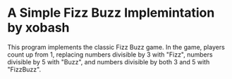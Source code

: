 # A Simple Fizz Buzz Implemintation by xobash

This program implements the classic Fizz Buzz game. In the game, players count up from 1, replacing numbers divisible by 3 with "Fizz", numbers divisible by 5 with "Buzz", and numbers divisible by both 3 and 5 with "FizzBuzz".
